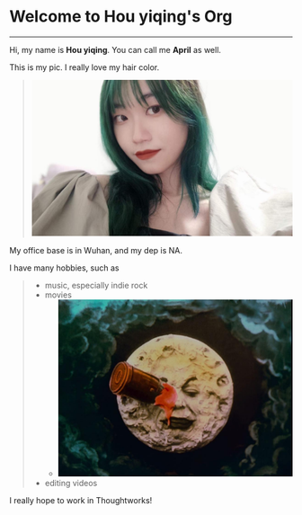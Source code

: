 # Welcome to Hou yiqing's Org

***

Hi, my name is **Hou yiqing**. You can call me **April** as well.

This is my pic. I really love my hair color.
>![这是图片](1280X1280.JPEG "Me")


My office base is in Wuhan, and my dep is NA.

I have many hobbies, such as 
>- music, especially indie rock
>- movies
>    - ![这是图片](09C35CC1-574B-495D-BF70-0C69FDC2E814.jpeg "movie")
>- editing videos

I really hope to work in Thoughtworks!

